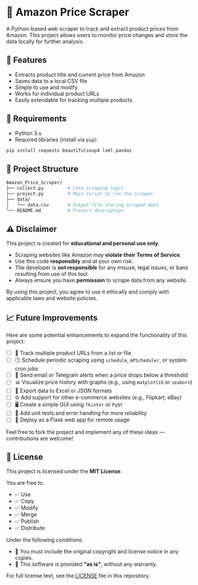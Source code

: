 # 🛒 Amazon Price Scraper

A Python-based web scraper to track and extract product prices from Amazon. This project allows users to monitor price changes and store the data locally for further analysis.

## 📌 Features

- Extracts product title and current price from Amazon
- Saves data to a local CSV file
- Simple to use and modify
- Works for individual product URLs
- Easily extendable for tracking multiple products

## 🧰 Requirements

- Python 3.x
- Required libraries (install via `pip`):

```bash
pip install requests beautifulsoup4 lxml pandas
```
## 📂 Project Structure

```bash
Amazon_Price_Scraper/
├── collect.py         # Core scraping logic
├── project.py         # Main script to run the scraper
├── data/
│   └── data.csv       # Output file storing scraped data
└── README.md          # Project description
```


## ⚠️ Disclaimer

This project is created for **educational and personal use only**.

- Scraping websites like Amazon may **violate their Terms of Service**.
- Use this code **responsibly** and at your own risk.
- The developer is **not responsible** for any misuse, legal issues, or bans resulting from use of this tool.
- Always ensure you have **permission** to scrape data from any website.

By using this project, you agree to use it ethically and comply with applicable laws and website policies.

## 📈 Future Improvements

Here are some potential enhancements to expand the functionality of this project:

- [ ] 🔁 Track multiple product URLs from a list or file
- [ ] 🕒 Schedule periodic scraping using `schedule`, `APScheduler`, or system cron jobs
- [ ] 📧 Send email or Telegram alerts when a price drops below a threshold
- [ ] 📊 Visualize price history with graphs (e.g., using `matplotlib` or `seaborn`)
- [ ] 💾 Export data to Excel or JSON formats
- [ ] 🌐 Add support for other e-commerce websites (e.g., Flipkart, eBay)
- [ ] 🖥️ Create a simple GUI using `Tkinter` or `PyQt`
- [ ] 🧪 Add unit tests and error handling for more reliability
- [ ] 🚀 Deploy as a Flask web app for remote usage

Feel free to fork the project and implement any of these ideas — contributions are welcome!

## 📄 License

This project is licensed under the **MIT License**.

You are free to:

- ✅ Use
- ✅ Copy
- ✅ Modify
- ✅ Merge
- ✅ Publish
- ✅ Distribute

Under the following conditions:

- 📌 You must include the original copyright and license notice in any copies.
- 📌 This software is provided **"as is"**, without any warranty.

For full license text, see the [LICENSE](LICENSE) file in this repository.

